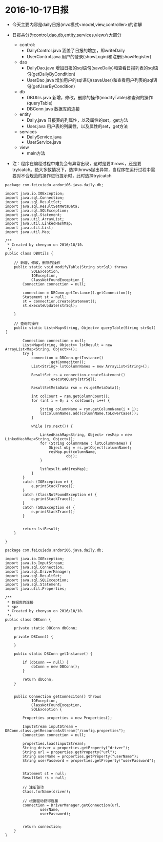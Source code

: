 # 2016-10-17日报

* 今天主要内容是daily日报(mvc模式<model,view,controller>)的讲解
* 日报共分为control,dao,db,entity,services,view六大部分
  * control:
    * DailyControl.java	涵盖了日报的增加，即writeDaily
    * UserControl.java   用户的登录(showLogin)和注册(showRegister)
  * dao
    * DailyDao.java	增加日报的sql语句(saveDaily)和查看日报列表的sql语句(getDailyByCondition)
    * UserDao.java        增加用户的sql语句(saveUser)和查看用户列表的sql语句(getUserByCondition)
  * db
    * DBUtils.java	新增，修改，删除的操作(modifyTable)和查询的操作(queryTable)
    * DBConn.java   数据库的连接
  * entity
    * Daily.java	日报表的列属性，以及属性的set，get方法
    * User.java        用户表的列属性，以及属性的set，get方法
  * services
    * DailyService.java	
    * UserService.java
  * view
    * main方法





* 注：程序在编程过程中难免会有异常出现，这时是要throws，还是要try/catch。绝大多数情况下，选择throws抛出异常，当程序在运行过程中需要对不合规范的操作进行提示时，此时选择try/catch

```
package com.feicuiedu.andori06.java.daily.db;

import java.io.IOException;
import java.sql.Connection;
import java.sql.ResultSet;
import java.sql.ResultSetMetaData;
import java.sql.SQLException;
import java.sql.Statement;
import java.util.ArrayList;
import java.util.LinkedHashMap;
import java.util.List;
import java.util.Map;

/**
 * Created by chenyan on 2016/10/10.
 */
public class DBUtils {

    // 新增，修改，删除的操作
    public static void modifyTable(String strSql) throws
            SQLException,
            IOException,
            ClassNotFoundException {
        Connection connection = null;

        connection = DBConn.getInstance().getConneciton();
        Statement st = null;
        st = connection.createStatement();
        st.executeUpdate(strSql);

    }

    // 查询的操作
    public static List<Map<String, Object>> queryTable(String strSql) {

        Connection connection = null;
        List<Map<String, Object>> lstResult = new ArrayList<Map<String, Object>>();
        try {
            connection = DBConn.getInstance()
                    .getConneciton();
            List<String> lstColumnNames = new ArrayList<String>();

            ResultSet rs = connection.createStatement()
                    .executeQuery(strSql);

            ResultSetMetaData rsm = rs.getMetaData();

            int colCount = rsm.getColumnCount();
            for (int i = 0; i < colCount; i++) {

                String columnName = rsm.getColumnName(i + 1);
                lstColumnNames.add(columnName.toLowerCase());
            }

            while (rs.next()) {

                LinkedHashMap<String, Object> resMap = new LinkedHashMap<String, Object>();
                for (String columnName : lstColumnNames) {
                    Object obj = rs.getObject(columnName);
                    resMap.put(columnName,
                            obj);
                }

                lstResult.add(resMap);
            }
        }
        catch (IOException e) {
            e.printStackTrace();
        }
        catch (ClassNotFoundException e) {
            e.printStackTrace();
        }
        catch (SQLException e) {
            e.printStackTrace();
        }


        return lstResult;
    }

}
```

```
package com.feicuiedu.andori06.java.daily.db;

import java.io.IOException;
import java.io.InputStream;
import java.sql.Connection;
import java.sql.DriverManager;
import java.sql.ResultSet;
import java.sql.SQLException;
import java.sql.Statement;
import java.util.Properties;

/**
 * 数据库的连接
 * <p>
 * Created by chenyan on 2016/10/10.
 */
public class DBConn {

    private static DBConn dbConn;

    private DBConn() {

    }

    public static DBConn getInstance() {

        if (dbConn == null) {
            dbConn = new DBConn();
        }

        return dbConn;
    }


    public Connection getConneciton() throws
            IOException,
            ClassNotFoundException,
            SQLException {

        Properties properties = new Properties();

        InputStream inputStream = DBConn.class.getResourceAsStream("/config.properties");
        Connection connection = null;

        properties.load(inputStream);
        String driver = properties.getProperty("driver");
        String url = properties.getProperty("url");
        String userName = properties.getProperty("userName");
        String userPassword = properties.getProperty("userPassword");


        Statement st = null;
        ResultSet rs = null;

        // 注册驱动
        Class.forName(driver);

        // 根据驱动获得连接
        connection = DriverManager.getConnection(url,
                userName,
                userPassword);


        return connection;
    }
}
```

